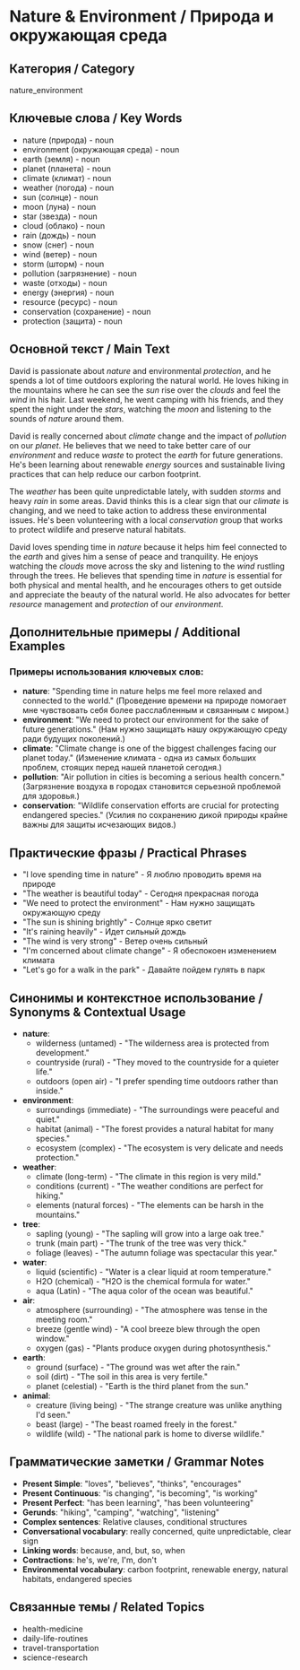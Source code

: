 # Nature & Environment / Природа и окружающая среда

## Категория / Category
nature_environment


## Ключевые слова / Key Words
- nature (природа) - noun
- environment (окружающая среда) - noun
- earth (земля) - noun
- planet (планета) - noun
- climate (климат) - noun
- weather (погода) - noun
- sun (солнце) - noun
- moon (луна) - noun
- star (звезда) - noun
- cloud (облако) - noun
- rain (дождь) - noun
- snow (снег) - noun
- wind (ветер) - noun
- storm (шторм) - noun
- pollution (загрязнение) - noun
- waste (отходы) - noun
- energy (энергия) - noun
- resource (ресурс) - noun
- conservation (сохранение) - noun
- protection (защита) - noun

## Основной текст / Main Text

David is passionate about *nature* and environmental *protection*, and he spends a lot of time outdoors exploring the natural world. He loves hiking in the mountains where he can see the *sun* rise over the *clouds* and feel the *wind* in his hair. Last weekend, he went camping with his friends, and they spent the night under the *stars*, watching the *moon* and listening to the sounds of *nature* around them.

David is really concerned about *climate* change and the impact of *pollution* on our *planet*. He believes that we need to take better care of our *environment* and reduce *waste* to protect the *earth* for future generations. He's been learning about renewable *energy* sources and sustainable living practices that can help reduce our carbon footprint.

The *weather* has been quite unpredictable lately, with sudden *storms* and heavy *rain* in some areas. David thinks this is a clear sign that our *climate* is changing, and we need to take action to address these environmental issues. He's been volunteering with a local *conservation* group that works to protect wildlife and preserve natural habitats.

David loves spending time in *nature* because it helps him feel connected to the *earth* and gives him a sense of peace and tranquility. He enjoys watching the *clouds* move across the sky and listening to the *wind* rustling through the trees. He believes that spending time in *nature* is essential for both physical and mental health, and he encourages others to get outside and appreciate the beauty of the natural world. He also advocates for better *resource* management and *protection* of our *environment*.

## Дополнительные примеры / Additional Examples

### Примеры использования ключевых слов:
- **nature**: "Spending time in nature helps me feel more relaxed and connected to the world." (Проведение времени на природе помогает мне чувствовать себя более расслабленным и связанным с миром.)
- **environment**: "We need to protect our environment for the sake of future generations." (Нам нужно защищать нашу окружающую среду ради будущих поколений.)
- **climate**: "Climate change is one of the biggest challenges facing our planet today." (Изменение климата - одна из самых больших проблем, стоящих перед нашей планетой сегодня.)
- **pollution**: "Air pollution in cities is becoming a serious health concern." (Загрязнение воздуха в городах становится серьезной проблемой для здоровья.)
- **conservation**: "Wildlife conservation efforts are crucial for protecting endangered species." (Усилия по сохранению дикой природы крайне важны для защиты исчезающих видов.)

## Практические фразы / Practical Phrases

- "I love spending time in nature" - Я люблю проводить время на природе
- "The weather is beautiful today" - Сегодня прекрасная погода
- "We need to protect the environment" - Нам нужно защищать окружающую среду
- "The sun is shining brightly" - Солнце ярко светит
- "It's raining heavily" - Идет сильный дождь
- "The wind is very strong" - Ветер очень сильный
- "I'm concerned about climate change" - Я обеспокоен изменением климата
- "Let's go for a walk in the park" - Давайте пойдем гулять в парк

## Синонимы и контекстное использование / Synonyms & Contextual Usage

- **nature**: 
  - wilderness (untamed) - "The wilderness area is protected from development."
  - countryside (rural) - "They moved to the countryside for a quieter life."
  - outdoors (open air) - "I prefer spending time outdoors rather than inside."
- **environment**: 
  - surroundings (immediate) - "The surroundings were peaceful and quiet."
  - habitat (animal) - "The forest provides a natural habitat for many species."
  - ecosystem (complex) - "The ecosystem is very delicate and needs protection."
- **weather**: 
  - climate (long-term) - "The climate in this region is very mild."
  - conditions (current) - "The weather conditions are perfect for hiking."
  - elements (natural forces) - "The elements can be harsh in the mountains."
- **tree**: 
  - sapling (young) - "The sapling will grow into a large oak tree."
  - trunk (main part) - "The trunk of the tree was very thick."
  - foliage (leaves) - "The autumn foliage was spectacular this year."
- **water**: 
  - liquid (scientific) - "Water is a clear liquid at room temperature."
  - H2O (chemical) - "H2O is the chemical formula for water."
  - aqua (Latin) - "The aqua color of the ocean was beautiful."
- **air**: 
  - atmosphere (surrounding) - "The atmosphere was tense in the meeting room."
  - breeze (gentle wind) - "A cool breeze blew through the open window."
  - oxygen (gas) - "Plants produce oxygen during photosynthesis."
- **earth**: 
  - ground (surface) - "The ground was wet after the rain."
  - soil (dirt) - "The soil in this area is very fertile."
  - planet (celestial) - "Earth is the third planet from the sun."
- **animal**: 
  - creature (living being) - "The strange creature was unlike anything I'd seen."
  - beast (large) - "The beast roamed freely in the forest."
  - wildlife (wild) - "The national park is home to diverse wildlife."

## Грамматические заметки / Grammar Notes

- **Present Simple**: "loves", "believes", "thinks", "encourages"
- **Present Continuous**: "is changing", "is becoming", "is working"
- **Present Perfect**: "has been learning", "has been volunteering"
- **Gerunds**: "hiking", "camping", "watching", "listening"
- **Complex sentences**: Relative clauses, conditional structures
- **Conversational vocabulary**: really concerned, quite unpredictable, clear sign
- **Linking words**: because, and, but, so, when
- **Contractions**: he's, we're, I'm, don't
- **Environmental vocabulary**: carbon footprint, renewable energy, natural habitats, endangered species

## Связанные темы / Related Topics

- health-medicine
- daily-life-routines
- travel-transportation
- science-research

